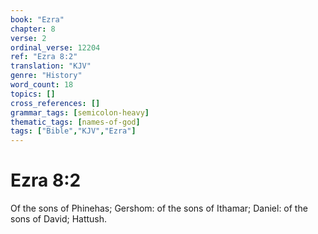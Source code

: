 ```yaml
---
book: "Ezra"
chapter: 8
verse: 2
ordinal_verse: 12204
ref: "Ezra 8:2"
translation: "KJV"
genre: "History"
word_count: 18
topics: []
cross_references: []
grammar_tags: [semicolon-heavy]
thematic_tags: [names-of-god]
tags: ["Bible","KJV","Ezra"]
---
```


# Ezra 8:2

Of the sons of Phinehas; Gershom: of the sons of Ithamar; Daniel: of the sons of David; Hattush.
